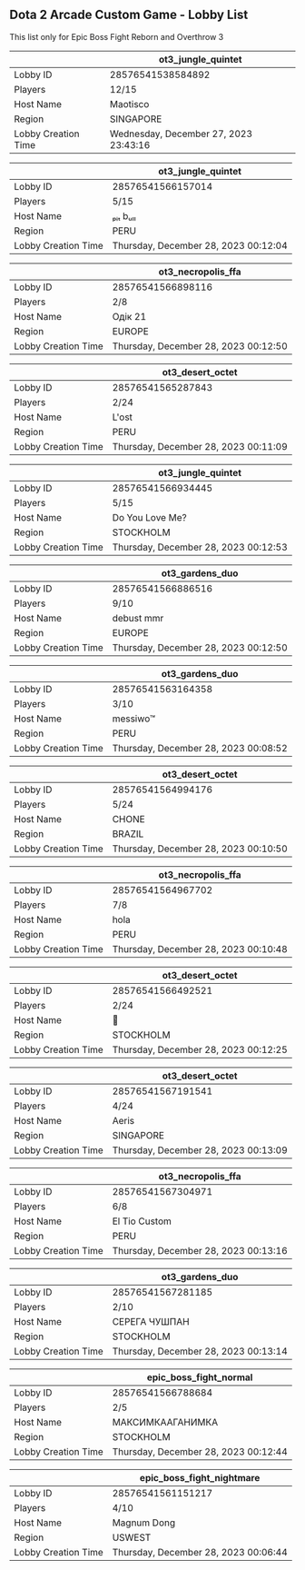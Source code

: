 ## Dota 2 Arcade Custom Game - Lobby List

This list only for Epic Boss Fight Reborn and Overthrow 3

|  | ot3_jungle_quintet |
| ------ | ------ |
| Lobby ID | 28576541538584892 |
| Players | 12/15 |
| Host Name | Maotisco |
| Region | SINGAPORE |
| Lobby Creation Time | Wednesday, December 27, 2023 23:43:16 |


|  | ot3_jungle_quintet |
| ------ | ------ |
| Lobby ID | 28576541566157014 |
| Players | 5/15 |
| Host Name | ₚᵢₜ bᵤₗₗ |
| Region | PERU |
| Lobby Creation Time | Thursday, December 28, 2023 00:12:04 |


|  | ot3_necropolis_ffa |
| ------ | ------ |
| Lobby ID | 28576541566898116 |
| Players | 2/8 |
| Host Name | Одік 21 |
| Region | EUROPE |
| Lobby Creation Time | Thursday, December 28, 2023 00:12:50 |


|  | ot3_desert_octet |
| ------ | ------ |
| Lobby ID | 28576541565287843 |
| Players | 2/24 |
| Host Name | L'ost |
| Region | PERU |
| Lobby Creation Time | Thursday, December 28, 2023 00:11:09 |


|  | ot3_jungle_quintet |
| ------ | ------ |
| Lobby ID | 28576541566934445 |
| Players | 5/15 |
| Host Name | Do You Love Me? |
| Region | STOCKHOLM |
| Lobby Creation Time | Thursday, December 28, 2023 00:12:53 |


|  | ot3_gardens_duo |
| ------ | ------ |
| Lobby ID | 28576541566886516 |
| Players | 9/10 |
| Host Name | debust mmr |
| Region | EUROPE |
| Lobby Creation Time | Thursday, December 28, 2023 00:12:50 |


|  | ot3_gardens_duo |
| ------ | ------ |
| Lobby ID | 28576541563164358 |
| Players | 3/10 |
| Host Name | messiwo™ |
| Region | PERU |
| Lobby Creation Time | Thursday, December 28, 2023 00:08:52 |


|  | ot3_desert_octet |
| ------ | ------ |
| Lobby ID | 28576541564994176 |
| Players | 5/24 |
| Host Name | CHONE |
| Region | BRAZIL |
| Lobby Creation Time | Thursday, December 28, 2023 00:10:50 |


|  | ot3_necropolis_ffa |
| ------ | ------ |
| Lobby ID | 28576541564967702 |
| Players | 7/8 |
| Host Name | hola |
| Region | PERU |
| Lobby Creation Time | Thursday, December 28, 2023 00:10:48 |


|  | ot3_desert_octet |
| ------ | ------ |
| Lobby ID | 28576541566492521 |
| Players | 2/24 |
| Host Name | 👾 |
| Region | STOCKHOLM |
| Lobby Creation Time | Thursday, December 28, 2023 00:12:25 |


|  | ot3_desert_octet |
| ------ | ------ |
| Lobby ID | 28576541567191541 |
| Players | 4/24 |
| Host Name | Aeris |
| Region | SINGAPORE |
| Lobby Creation Time | Thursday, December 28, 2023 00:13:09 |


|  | ot3_necropolis_ffa |
| ------ | ------ |
| Lobby ID | 28576541567304971 |
| Players | 6/8 |
| Host Name | El Tio Custom |
| Region | PERU |
| Lobby Creation Time | Thursday, December 28, 2023 00:13:16 |


|  | ot3_gardens_duo |
| ------ | ------ |
| Lobby ID | 28576541567281185 |
| Players | 2/10 |
| Host Name | СЕРЕГА ЧУШПАН |
| Region | STOCKHOLM |
| Lobby Creation Time | Thursday, December 28, 2023 00:13:14 |


|  | epic_boss_fight_normal |
| ------ | ------ |
| Lobby ID | 28576541566788684 |
| Players | 2/5 |
| Host Name | МАКСИМКААГАНИМКA |
| Region | STOCKHOLM |
| Lobby Creation Time | Thursday, December 28, 2023 00:12:44 |


|  | epic_boss_fight_nightmare |
| ------ | ------ |
| Lobby ID | 28576541561151217 |
| Players | 4/10 |
| Host Name | Magnum Dong |
| Region | USWEST |
| Lobby Creation Time | Thursday, December 28, 2023 00:06:44 |


